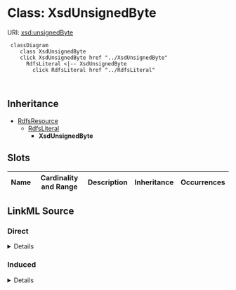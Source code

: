 

# Class: XsdUnsignedByte





URI: [xsd:unsignedByte](http://www.w3.org/2001/XMLSchema#unsignedByte)






```mermaid
 classDiagram
    class XsdUnsignedByte
    click XsdUnsignedByte href "../XsdUnsignedByte"
      RdfsLiteral <|-- XsdUnsignedByte
        click RdfsLiteral href "../RdfsLiteral"
      
      
```





## Inheritance
* [RdfsResource](../classes/RdfsResource.md)
    * [RdfsLiteral](../classes/RdfsLiteral.md)
        * **XsdUnsignedByte**



## Slots

| Name | Cardinality and Range | Description | Inheritance | Occurrences |
| ---  | --- | --- | --- | --- |














## LinkML Source

<!-- TODO: investigate https://stackoverflow.com/questions/37606292/how-to-create-tabbed-code-blocks-in-mkdocs-or-sphinx -->

### Direct

<details>

```yaml
name: xsd_unsignedByte
from_schema: okns:fiokg
exact_mappings:
- http://www.w3.org/2001/XMLSchema#unsignedByte
rank: 1000
is_a: rdfs_Literal
class_uri: xsd:unsignedByte

```
</details>

### Induced

<details>

```yaml
name: xsd_unsignedByte
from_schema: okns:fiokg
exact_mappings:
- http://www.w3.org/2001/XMLSchema#unsignedByte
rank: 1000
is_a: rdfs_Literal
class_uri: xsd:unsignedByte

```
</details>